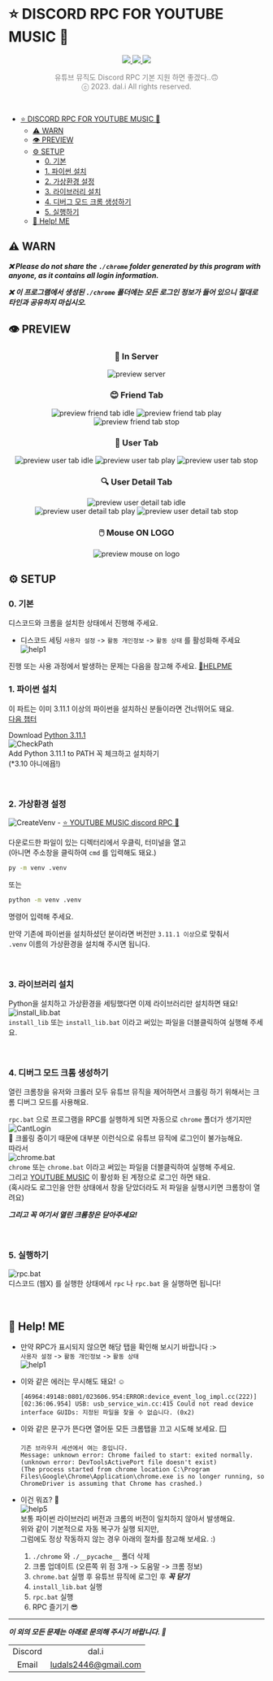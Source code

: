 # ⭐ DISCORD RPC FOR YOUTUBE MUSIC 🎺

<!DOCTYPE html>
<html lang="ko">
    <body>
        <div align="center">
            <a href="https://github.com/qwertyquerty/pypresence">
                <img id="im" src="https://img.shields.io/badge/only-window-blue.svg?style=for-the-badge&logo=windows&logoWidth=20&logoColor=blue"/>
            </a>
            <a href="https://github.com/qwertyquerty/pypresence">
                <img id="im" src="https://img.shields.io/badge/using-pypresence-00bb88.svg?style=for-the-badge&logo=discord&logoWidth=20"/>
            </a>
            <a href="http://python.org">
                <img id="im" src="https://img.shields.io/badge/3.11.1-python-blue.svg?style=for-the-badge&logo=python&logoWidth=20&logoColor=fcd526"/>
            </a>
            <p style='color:gray'>유튜브 뮤직도 Discord RPC 기본 지원 하면 좋겠다..🙃<br>ⓒ 2023. dal.i All rights reserved.</p>
            <br>
        </div>
    </body>
</html>

- [⭐ DISCORD RPC FOR YOUTUBE MUSIC 🎺](#-discord-rpc-for-youtube-music-)
  - [⚠️ WARN](#️-warn)
  - [👁️ PREVIEW](#️-preview)
  - [⚙️ SETUP](#️-setup)
    - [0. 기본](#0-기본)
    - [1. 파이썬 설치](#1-파이썬-설치)
    - [2. 가상환경 설정](#2-가상환경-설정)
    - [3. 라이브러리 설치](#3-라이브러리-설치)
    - [4. 디버그 모드 크롬 생성하기](#4-디버그-모드-크롬-생성하기)
    - [5. 실행하기](#5-실행하기)
  - [🛟 Help! ME](#-help-me)

## ⚠️ WARN

___❌ Please do not share the `./chrome` folder generated by this program with anyone, as it contains all login information.___

___❌ 이 프로그램에서 생성된 `./chrome` 폴더에는 모든 로그인 정보가 들어 있으니 절대로 타인과 공유하지 마십시오.___

## 👁️ PREVIEW

<html lang="ko">
    <body>
        <div align="center">
            <h3>💬 In Server</h3>
            <img src="example_img/preview-server.png" alt="preview server">
            <h3>😊 Friend Tab</h3>
            <img src="example_img/preview-friend-idle.png" alt="preview friend tab idle">
            <img src="example_img/preview-friend-play.png" alt="preview friend tab play">
            <img src="example_img/preview-friend-stop.png" alt="preview friend tab stop">
            <h3>👤 User Tab</h3>
            <img src="example_img/preview-idle.png" alt="preview user tab idle">
            <img src="example_img/preview-play.png" alt="preview user tab play">
            <img src="example_img/preview-stop.png" alt="preview user tab stop">
            <h3>🔍 User Detail Tab</h3>
            <img src="example_img/preview-idle2.png" alt="preview user detail tab idle">
            </br>
            <img src="example_img/preview-play2.png" alt="preview user detail tab play">
            <img src="example_img/preview-stop2.png" alt="preview user detail tab stop">
            <h3>🖱️ Mouse ON LOGO</h3>
            <img src="example_img/preview-mouseon.png" alt="preview mouse on logo">
        </div>
    </body>
</html>

## ⚙️ SETUP

### 0. 기본

디스코드와 크롬을 설치한 상태에서 진행해 주세요.  

- 디스코드 세팅
    `사용자 설정` -> `활동 개인정보` -> `활동 상태`  를 활성화해 주세요
        ![help1](example_img/help1.png "setup4-1.png")  

진행 또는 사용 과정에서 발생하는 문제는 다음을 참고해 주세요.
[🛟HELPME](#🛟-help-me)

### 1. 파이썬 설치

이 파트는 이미 3.11.1 이상의 파이썬을 설치하신 분들이라면 건너뛰어도 돼요.  
[다음 챕터](#2-가상환경-설정)

Download [Python 3.11.1](https://www.python.org/downloads/release/python-3111/)  
![CheckPath]( example_img/setup1.png "setup1.png")  
Add Python 3.11.1 to PATH 꼭 체크하고 설치하기  
(*3.10 아니에욥!)
</br></br></br>

### 2. 가상환경 설정

![CreateVenv]( example_img/setup2.png "setup2.png")  - [⭐ YOUTUBE MUSIC discord RPC 🎺](#-youtube-music-discord-rpc-)

다운로드한 파일이 있는 디렉터리에서 우클릭, 터미널을 열고  
(아니면 주소창을 클릭하여 `cmd` 를 입력해도 돼요.)  

```bash
py -m venv .venv
```

또는  

```bash
python -m venv .venv
```

명령어 입력해 주세요.  

만약 기존에 파이썬을 설치하셨던 분이라면 버전만 `3.11.1 이상`으로 맞춰서  
`.venv` 이름의 가상환경을 설치해 주시면 됩니다.
</br></br></br>

### 3. 라이브러리 설치

Python을 설치하고 가상환경을 세팅했다면 이제 라이브러리만 설치하면 돼요!  
![install_lib.bat]( example_img/setup3.png "setup3.png")  
`install_lib` 또는 `install_lib.bat` 이라고 써있는 파일을 더블클릭하여 실행해 주세요.
</br></br></br>

### 4. 디버그 모드 크롬 생성하기

열린 크롬창을 유저와 크롤러 모두 유튜브 뮤직을 제어하면서 크롤링 하기 위해서는 크롬 디버그 모드를 사용해요.

`rpc.bat` 으로 프로그램을 RPC를 실행하게 되면 자동으로 `chrome` 폴더가 생기지만  
![CantLogin]( example_img/setup4.png "setup4.png")  
🫣 크롤링 중이기 때문에 대부분 이런식으로 유튜브 뮤직에 로그인이 불가능해요.  
따라서  
![chrome.bat]( example_img/setup4-1.png "setup4-1.png")  
`chrome` 또는 `chrome.bat` 이라고 써있는 파일을 더블클릭하여 실행해 주세요.  
그리고 [YOUTUBE MUSIC](<https://music.youtube.com>) 이 활성화 된 계정으로 로그인 하면 돼요.  
(혹시라도 로그인을 안한 상태에서 창을 닫았더라도 저 파일을 실행시키면 크롬창이 열려요)  

___그리고 꼭 여기서 열린 크롬창은 닫아주세요!___
</br></br></br>

### 5. 실행하기

![rpc.bat]( example_img/setup5.png "setup5.png")  
디스코드 (웹X) 를 실행한 상태에서 `rpc` 나 `rpc.bat` 을 실행하면 됩니다!
</br></br></br>

## 🛟 Help! ME

- 만약 RPC가 표시되지 않으면 해당 탭을 확인해 보시기 바랍니다 :>  
    `사용자 설정` -> `활동 개인정보` -> `활동 상태`  
    ![help1]( example_img/help1.png "setup4-1.png")  

- 이와 같은 에러는 무시해도 돼요! ☺️

    ```log
    [46964:49148:0801/023606.954:ERROR:device_event_log_impl.cc(222)] [02:36:06.954] USB: usb_service_win.cc:415 Could not read device interface GUIDs: 지정된 파일을 찾을 수 없습니다. (0x2)
    ```

- 이와 같은 문구가 뜬다면 열어둔 모든 크롬탭을 끄고 시도해 보세요. 🪟

    ```log
    기존 브라우저 세션에서 여는 중입니다.
    Message: unknown error: Chrome failed to start: exited normally.
    (unknown error: DevToolsActivePort file doesn't exist)
    (The process started from chrome location C:\Program Files\Google\Chrome\Application\chrome.exe is no longer running, so ChromeDriver is assuming that Chrome has crashed.)
    ```

- 이건 뭐죠? 🤔  
    ![help5]( example_img/help4.png "help5.png")  
    보통 파이썬 라이브러리 버전과 크롬의 버전이 일치하지 않아서 발생해요.  
    위와 같이 기본적으로 자동 복구가 실행 되지만,  
    그럼에도 정상 작동하지 않는 경우 아래의 절차를 참고해 보세요. :)  
    1. `./chrome` 와 `./__pycache__` 폴더 삭제  
    2. 크롬 업데이트 (오른쪽 위 점 3개 -> 도움말 -> 크롬 정보)  
    3. `chrome.bat` 실행 후 유튜브 뮤직에 로그인 후 ___꼭 닫기___  
    4. `install_lib.bat` 실행  
    5. `rpc.bat` 실행  
    6. RPC 즐기기 😎  

---

___이 외의 모든 문제는 아래로 문의해 주시기 바랍니다. 🫥___

|||
|:--:|:--:|
|Discord|dal.i|
|Email|<ludals2446@gmail.com>|
